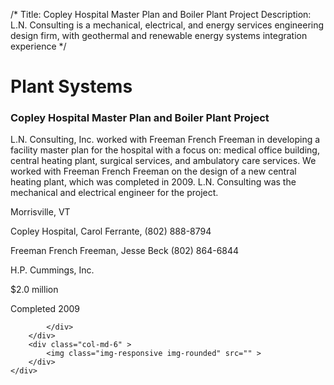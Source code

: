 /*
Title: Copley Hospital Master Plan and Boiler Plant Project
Description: L.N. Consulting is a mechanical, electrical, and energy services engineering design firm, with geothermal and renewable energy systems integration experience
*/

# Plant Systems

<div>
	<div class="row">
		<div class="col-md-6" >
			<div class="well" >
				<h3>Copley Hospital Master Plan and Boiler Plant Project</h3>
				<p>
   
   L.N. Consulting, Inc. worked with Freeman French Freeman in developing a facility master plan for the hospital with a focus on: medical office building, central heating plant, surgical services, and ambulatory care services.  We worked with Freeman French Freeman on the design of a new central heating plant, which was completed in 2009.  L.N. Consulting was the mechanical and electrical engineer for the project.
</p>
				<p>Morrisville, VT</p>
				<p>Copley Hospital, Carol Ferrante, (802) 888-8794</p>
				<p>Freeman French Freeman, Jesse Beck (802) 864-6844</p>
				<p>H.P. Cummings, Inc.</p>
				<p>$2.0 million</p>
				<p>Completed 2009</p>
				<p></p>
				
			</div>
		</div>
		<div class="col-md-6" >
			<img class="img-responsive img-rounded" src="" >
		</div>
	</div>
</div>